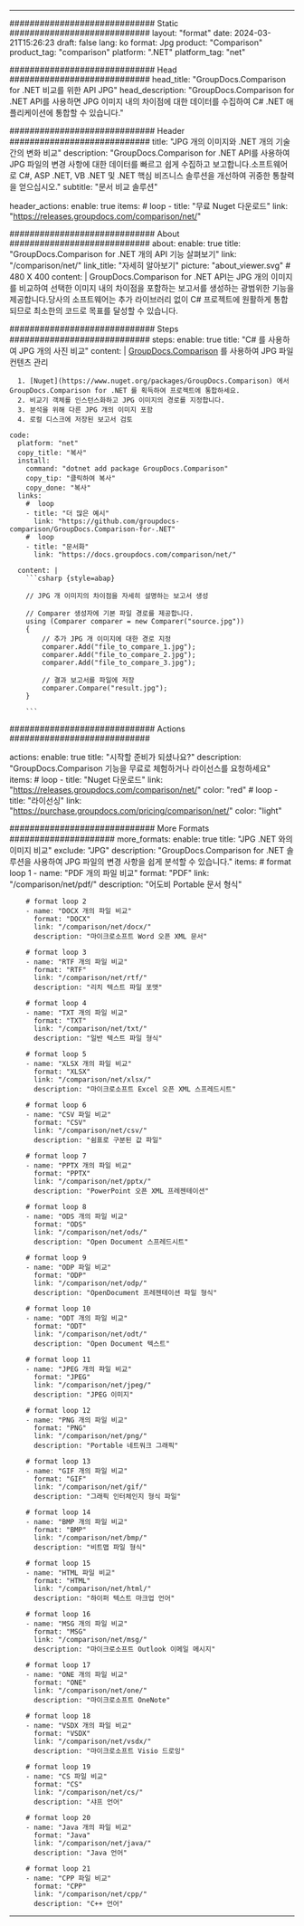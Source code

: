 
---
############################# Static ############################
layout: "format"
date:  2024-03-21T15:26:23
draft: false
lang: ko
format: Jpg
product: "Comparison"
product_tag: "comparison"
platform: ".NET"
platform_tag: "net"

############################# Head ############################
head_title: "GroupDocs.Comparison for .NET 비교를 위한 API JPG"
head_description: "GroupDocs.Comparison for .NET API를 사용하면 JPG 이미지 내의 차이점에 대한 데이터를 수집하여 C# .NET 애플리케이션에 통합할 수 있습니다."

############################# Header ############################
title: "JPG 개의 이미지와 .NET 개의 기술 간의 변화 비교" 
description: "GroupDocs.Comparison for .NET API를 사용하여 JPG 파일의 변경 사항에 대한 데이터를 빠르고 쉽게 수집하고 보고합니다.소프트웨어로 C#, ASP .NET, VB .NET 및 .NET 핵심 비즈니스 솔루션을 개선하여 귀중한 통찰력을 얻으십시오."
subtitle: "문서 비교 솔루션" 

header_actions:
  enable: true
  items:
    #  loop
    - title: "무료 Nuget 다운로드"
      link: "https://releases.groupdocs.com/comparison/net/"
      
############################# About ############################
about:
    enable: true
    title: "GroupDocs.Comparison for .NET 개의 API 기능 살펴보기"
    link: "/comparison/net/"
    link_title: "자세히 알아보기"
    picture: "about_viewer.svg" # 480 X 400
    content: |
       GroupDocs.Comparison for .NET API는 JPG 개의 이미지를 비교하여 선택한 이미지 내의 차이점을 포함하는 보고서를 생성하는 광범위한 기능을 제공합니다.당사의 소프트웨어는 추가 라이브러리 없이 C# 프로젝트에 원활하게 통합되므로 최소한의 코드로 목표를 달성할 수 있습니다.

############################# Steps ############################
steps:
    enable: true
    title: "C# 를 사용하여 JPG 개의 사진 비교"
    content: |
      [GroupDocs.Comparison](https://products.groupdocs.com/comparison/net/) 를 사용하여 JPG 파일 컨텐츠 관리
      
      1. [Nuget](https://www.nuget.org/packages/GroupDocs.Comparison) 에서 GroupDocs.Comparison for .NET 를 획득하여 프로젝트에 통합하세요.
      2. 비교기 객체를 인스턴스화하고 JPG 이미지의 경로를 지정합니다.
      3. 분석을 위해 다른 JPG 개의 이미지 포함
      4. 로컬 디스크에 저장된 보고서 검토
   
    code:
      platform: "net"
      copy_title: "복사"
      install:
        command: "dotnet add package GroupDocs.Comparison"
        copy_tip: "클릭하여 복사"
        copy_done: "복사"
      links:
        #  loop
        - title: "더 많은 예시"
          link: "https://github.com/groupdocs-comparison/GroupDocs.Comparison-for-.NET"
        #  loop
        - title: "문서화"
          link: "https://docs.groupdocs.com/comparison/net/"
          
      content: |
        ```csharp {style=abap}

        // JPG 개 이미지의 차이점을 자세히 설명하는 보고서 생성

        // Comparer 생성자에 기본 파일 경로를 제공합니다.
        using (Comparer comparer = new Comparer("source.jpg"))
        {
            // 추가 JPG 개 이미지에 대한 경로 지정
        	comparer.Add("file_to_compare_1.jpg");
            comparer.Add("file_to_compare_2.jpg");
            comparer.Add("file_to_compare_3.jpg");

            // 결과 보고서를 파일에 저장
            comparer.Compare("result.jpg"); 
        }
        
        ```            

############################# Actions ############################

actions:
  enable: true
  title: "시작할 준비가 되셨나요?"
  description: "GroupDocs.Comparison 기능을 무료로 체험하거나 라이선스를 요청하세요"
  items:
    #  loop
    - title: "Nuget 다운로드"
      link: "https://releases.groupdocs.com/comparison/net/"
      color: "red"
        #  loop
    - title: "라이선싱"
      link: "https://purchase.groupdocs.com/pricing/comparison/net/"
      color: "light"


############################# More Formats #####################
more_formats:
    enable: true
    title: "JPG .NET 와의 이미지 비교"
    exclude: "JPG"
    description: "GroupDocs.Comparison for .NET 솔루션을 사용하여 JPG 파일의 변경 사항을 쉽게 분석할 수 있습니다."
    items: 
        # format loop 1
        - name: "PDF 개의 파일 비교"
          format: "PDF"
          link: "/comparison/net/pdf/"
          description: "어도비 Portable 문서 형식"

        # format loop 2
        - name: "DOCX 개의 파일 비교"
          format: "DOCX"
          link: "/comparison/net/docx/"
          description: "마이크로소프트 Word 오픈 XML 문서"

        # format loop 3
        - name: "RTF 개의 파일 비교"
          format: "RTF"
          link: "/comparison/net/rtf/"
          description: "리치 텍스트 파일 포맷"

        # format loop 4
        - name: "TXT 개의 파일 비교"
          format: "TXT"
          link: "/comparison/net/txt/"
          description: "일반 텍스트 파일 형식"

        # format loop 5
        - name: "XLSX 개의 파일 비교"
          format: "XLSX"
          link: "/comparison/net/xlsx/"
          description: "마이크로소프트 Excel 오픈 XML 스프레드시트"

        # format loop 6
        - name: "CSV 파일 비교"
          format: "CSV"
          link: "/comparison/net/csv/"
          description: "쉼표로 구분된 값 파일"

        # format loop 7
        - name: "PPTX 개의 파일 비교"
          format: "PPTX"
          link: "/comparison/net/pptx/"
          description: "PowerPoint 오픈 XML 프레젠테이션"

        # format loop 8
        - name: "ODS 개의 파일 비교"
          format: "ODS"
          link: "/comparison/net/ods/"
          description: "Open Document 스프레드시트"

        # format loop 9
        - name: "ODP 파일 비교"
          format: "ODP"
          link: "/comparison/net/odp/"
          description: "OpenDocument 프레젠테이션 파일 형식"

        # format loop 10
        - name: "ODT 개의 파일 비교"
          format: "ODT"
          link: "/comparison/net/odt/"
          description: "Open Document 텍스트"

        # format loop 11
        - name: "JPEG 개의 파일 비교"
          format: "JPEG"
          link: "/comparison/net/jpeg/"
          description: "JPEG 이미지"

        # format loop 12
        - name: "PNG 개의 파일 비교"
          format: "PNG"
          link: "/comparison/net/png/"
          description: "Portable 네트워크 그래픽"

        # format loop 13
        - name: "GIF 개의 파일 비교"
          format: "GIF"
          link: "/comparison/net/gif/"
          description: "그래픽 인터체인지 형식 파일"

        # format loop 14
        - name: "BMP 개의 파일 비교"
          format: "BMP"
          link: "/comparison/net/bmp/"
          description: "비트맵 파일 형식"

        # format loop 15
        - name: "HTML 파일 비교"
          format: "HTML"
          link: "/comparison/net/html/"
          description: "하이퍼 텍스트 마크업 언어"

        # format loop 16
        - name: "MSG 개의 파일 비교"
          format: "MSG"
          link: "/comparison/net/msg/"
          description: "마이크로소프트 Outlook 이메일 메시지"

        # format loop 17
        - name: "ONE 개의 파일 비교"
          format: "ONE"
          link: "/comparison/net/one/"
          description: "마이크로소프트 OneNote"

        # format loop 18
        - name: "VSDX 개의 파일 비교"
          format: "VSDX"
          link: "/comparison/net/vsdx/"
          description: "마이크로소프트 Visio 드로잉"

        # format loop 19
        - name: "CS 파일 비교"
          format: "CS"
          link: "/comparison/net/cs/"
          description: "샤프 언어"

        # format loop 20
        - name: "Java 개의 파일 비교"
          format: "Java"
          link: "/comparison/net/java/"
          description: "Java 언어"
          
        # format loop 21
        - name: "CPP 파일 비교"
          format: "CPP"
          link: "/comparison/net/cpp/"
          description: "C++ 언어"
---